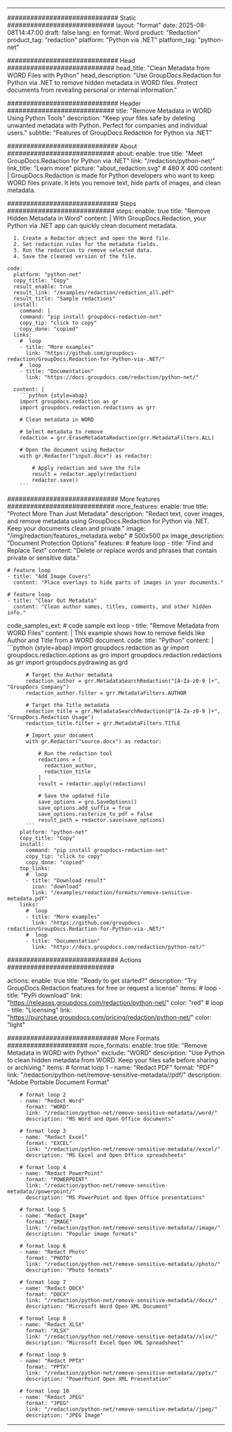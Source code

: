 
---
############################# Static ############################
layout: "format"
date:  2025-08-08T14:47:00
draft: false
lang: en
format: Word
product: "Redaction"
product_tag: "redaction"
platform: "Python via .NET"
platform_tag: "python-net"

############################# Head ############################
head_title: "Clean Metadata from WORD Files with Python"
head_description: "Use GroupDocs.Redaction for Python via .NET to remove hidden metadata in WORD files. Protect documents from revealing personal or internal information."

############################# Header ############################
title: "Remove Metadata in WORD Using Python Tools" 
description: "Keep your files safe by deleting unwanted metadata with Python. Perfect for companies and individual users."
subtitle: "Features of GroupDocs.Redaction for Python via .NET" 

############################# About ############################
about:
    enable: true
    title: "Meet GroupDocs.Redaction for Python via .NET"
    link: "/redaction/python-net/"
    link_title: "Learn more"
    picture: "about_redaction.svg" # 480 X 400
    content: |
       GroupDocs.Redaction is made for Python developers who want to keep WORD files private. It lets you remove text, hide parts of images, and clean metadata.

############################# Steps ############################
steps:
    enable: true
    title: "Remove Hidden Metadata in Word"
    content: |
      With GroupDocs.Redaction, your Python via .NET app can quickly clean document metadata.
      
      1. Create a Redactor object and open the Word file.
      2. Set redaction rules for the metadata fields.
      3. Run the redaction to remove selected data.
      4. Save the cleaned version of the file.
   
    code:
      platform: "python-net"
      copy_title: "Copy"
      result_enable: true
      result_link: "/examples/redaction/redaction_all.pdf"
      result_title: "Sample redactions"
      install:
        command: |
        command: "pip install groupdocs-redaction-net"
        copy_tip: "click to copy"
        copy_done: "copied"
      links:
        #  loop
        - title: "More examples"
          link: "https://github.com/groupdocs-redaction/GroupDocs.Redaction-for-Python-via-.NET/"
        #  loop
        - title: "Documentation"
          link: "https://docs.groupdocs.com/redaction/python-net/"
          
      content: |
        ```python {style=abap}
        import groupdocs.redaction as gr
        import groupdocs.redaction.redactions as grr

        # Clean metadata in WORD

        # Select metadata to remove
        redaction = grr.EraseMetadataRedaction(grr.MetadataFilters.ALL)

        # Open the document using Redactor
        with gr.Redactor("input.docx") as redactor:

            # Apply redaction and save the file
            result = redactor.apply(redaction)
            redactor.save()
        ```            


############################# More features ############################
more_features:
  enable: true
  title: "Protect More Than Just Metadata"
  description: "Redact text, cover images, and remove metadata using GroupDocs.Redaction for Python via .NET. Keep your documents clean and private."
  image: "/img/redaction/features_metadata.webp" # 500x500 px
  image_description: "Document Protection Options"
  features:
    # feature loop
    - title: "Find and Replace Text"
      content: "Delete or replace words and phrases that contain private or sensitive data."

    # feature loop
    - title: "Add Image Covers"
      content: "Place overlays to hide parts of images in your documents."

    # feature loop
    - title: "Clear Out Metadata"
      content: "Clean author names, titles, comments, and other hidden info."
      
  code_samples_ext:
    # code sample ext loop
    - title: "Remove Metadata from WORD Files"
      content: |
        This example shows how to remove fields like Author and Title from a WORD document.
      code:
        title: "Python"
        content: |
          ```python {style=abap}
          import groupdocs.redaction as gr
          import groupdocs.redaction.options as gro
          import groupdocs.redaction.redactions as grr
          import groupdocs.pydrawing as grd

          # Target the Author metadata
          redaction_author = grr.MetadataSearchRedaction("[A-Za-z0-9 ]+", "GroupDocs Company")
          redaction_author.filter = grr.MetadataFilters.AUTHOR

          # Target the Title metadata
          redaction_title = grr.MetadataSearchRedaction(@"[A-Za-z0-9 ]+", "GroupDocs.Redaction Usage")
          redaction_title.filter = grr.MetadataFilters.TITLE

          # Import your document
          with gr.Redactor("source.docx") as redactor:

              # Run the redaction tool
              redactions = [
                redaction_author,
                redaction_title
              ]
              result = redactor.apply(redactions)

              # Save the updated file
              save_options = gro.SaveOptions()
              save_options.add_suffix = True
              save_options.rasterize_to_pdf = False
              result_path = redactor.save(save_options)
          ```
        platform: "python-net"
        copy_title: "Copy"
        install:
          command: "pip install groupdocs-redaction-net"
          copy_tip: "click to copy"
          copy_done: "copied"
        top_links:
          #  loop
          - title: "Download result"
            icon: "download"
            link: "/examples/redaction/formats/remove-sensitive-metadata.pdf"
        links:
          #  loop
          - title: "More examples"
            link: "https://github.com/groupdocs-redaction/GroupDocs.Redaction-for-Python-via-.NET/"
          #  loop
          - title: "Documentation"
            link: "https://docs.groupdocs.com/redaction/python-net/"


############################# Actions ############################

actions:
  enable: true
  title: "Ready to get started?"
  description: "Try GroupDocs.Redaction features for free or request a license"
  items:
    #  loop
    - title: "PyPi download"
      link: "https://releases.groupdocs.com/redaction/python-net/"
      color: "red"
        #  loop
    - title: "Licensing"
      link: "https://purchase.groupdocs.com/pricing/redaction/python-net/"
      color: "light"


############################# More Formats #####################
more_formats:
    enable: true
    title: "Remove Metadata in WORD with Python"
    exclude: "WORD"
    description: "Use Python to clean hidden metadata from WORD. Keep your files safe before sharing or archiving."
    items: 
        # format loop 1
        - name: "Redact PDF"
          format: "PDF"
          link: "/redaction/python-net/remove-sensitive-metadata//pdf/"
          description: "Adobe Portable Document Format"

        # format loop 2
        - name: "Redact Word"
          format: "WORD"
          link: "/redaction/python-net/remove-sensitive-metadata//word/"
          description: "MS Word and Open Office documents"
          
        # format loop 3
        - name: "Redact Excel"
          format: "EXCEL"
          link: "/redaction/python-net/remove-sensitive-metadata//excel/"
          description: "MS Excel and Open Office spreadsheets"

        # format loop 4
        - name: "Redact PowerPoint"
          format: "POWERPOINT"
          link: "/redaction/python-net/remove-sensitive-metadata//powerpoint/"
          description: "MS PowerPoint and Open Office presentations"

        # format loop 5
        - name: "Redact Image"
          format: "IMAGE"
          link: "/redaction/python-net/remove-sensitive-metadata//image/"
          description: "Popular image formats"

        # format loop 6
        - name: "Redact Photo"
          format: "PHOTO"
          link: "/redaction/python-net/remove-sensitive-metadata//photo/"
          description: "Photo formats"

        # format loop 7
        - name: "Redact DOCX"
          format: "DOCX"
          link: "/redaction/python-net/remove-sensitive-metadata//docx/"
          description: "Microsoft Word Open XML Document"
          
        # format loop 8
        - name: "Redact XLSX"
          format: "XLSX"
          link: "/redaction/python-net/remove-sensitive-metadata//xlsx/"
          description: "Microsoft Excel Open XML Spreadsheet"
          
        # format loop 9
        - name: "Redact PPTX"
          format: "PPTX"
          link: "/redaction/python-net/remove-sensitive-metadata//pptx/"
          description: "PowerPoint Open XML Presentation"

        # format loop 10
        - name: "Redact JPEG"
          format: "JPEG"
          link: "/redaction/python-net/remove-sensitive-metadata//jpeg/"
          description: "JPEG Image"


---